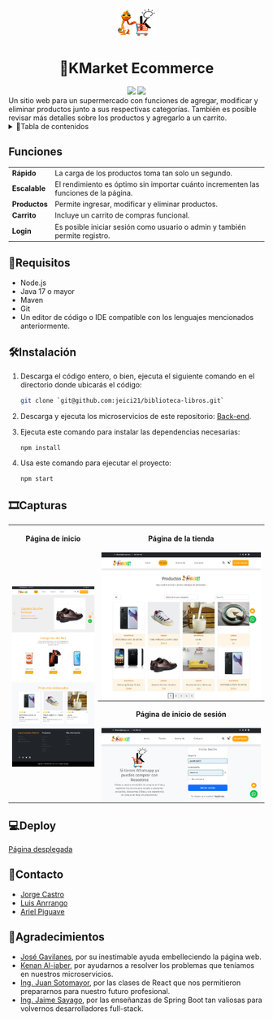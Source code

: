 <h1 align="center"><img src="./src/images/k-Market.png" width="15%" height="15%"></h1>
<h1 align="center">🛒KMarket Ecommerce</h1>
<div align="center">
    <img src="https://badgen.net/badge/Hecho%20con/React/blue?icon=https://upload.wikimedia.org/wikipedia/commons/a/a7/React-icon.svg">
    <img src="https://badgen.net/badge/Hecho%20con/Spring%20Boot/green?icon=https://www.vectorlogo.zone/logos/springio/springio-icon.svg">
</div>
Un sitio web para un supermercado con funciones de agregar, modificar y eliminar productos junto a sus respectivas categorías. También es posible revisar más detalles sobre los productos y agregarlo a un carrito.
<details>
    <summary markdown="span">📖Tabla de contenidos</summary>
<!-- markdownlint-disable MD051-->

- [📃Requisitos](#📃requisitos)
- [🛠️Instalación](#🛠️instalación)
- [🎞️Capturas](#🎞️capturas)
- [💻Deploy](#💻deploy)
- [🤝Contacto](#🤝contacto)
- [🙏Agradecimientos](#🙏agradecimientos)
<!-- markdownlint-enable MD051-->
</details>

## Funciones

<table>
    <tr><td><strong>Rápido</strong></td><td>La carga de los productos toma tan solo un segundo.</td></tr>
    <tr><td><strong>Escalable</strong></td><td>El rendimiento es óptimo sin importar cuánto incrementen las funciones de la página.</td></tr>
    <tr><td><strong>Productos</strong></td><td>Permite ingresar, modificar y eliminar productos.</td></tr>
    <tr><td><strong>Carrito</strong></td><td>Incluye un carrito de compras funcional.</td></tr>
    <tr><td><strong>Login</strong></td><td>Es posible iniciar sesión como usuario o admin y también permite registro.</td></tr>
</table>

## 📃Requisitos

- Node.js
- Java 17 o mayor
- Maven
- Git
- Un editor de código o IDE compatible con los lenguajes mencionados anteriormente.

## 🛠️Instalación

1. Descarga el código entero, o bien, ejecuta el siguiente comando en el directorio donde ubicarás el código:

    ```bash
    git clone `git@github.com:jeici21/biblioteca-libros.git`
    ```

2. Descarga y ejecuta los microservicios de este repositorio: [Back-end](https://github.com/LuisRAnrrango/E-Commerce-KrugerS.git).
3. Ejecuta este comando para instalar las dependencias necesarias:

    ```bash
    npm install
    ```

4. Usa este comando para ejecutar el proyecto:

    ```bash
    npm start
    ```

## 🎞️Capturas

<table>
    <tr>
        <th><p align="center">Página de inicio</p></th>
        <th><p align="center">Página de la tienda</p></th>
    </tr>
    <tr>
        <td rowspan="3"><img src="./src/images/image1.jpeg" align="center"></td>
        <td><img src="./src/images/image2.jpeg" align="center"></td>
    </tr>
    <tr>
        <th><p align="center">Página de inicio de sesión</p></th>
    </tr>
    <tr>
        <td><img src="./src/images/image3.png" align="center"></td>
    </tr>
</table>

## 💻Deploy

[Página desplegada](https://k-market-ten.vercel.app/)

## 🤝Contacto

- [Jorge Castro](https://github.com/jeici21)
- [Luis Anrrango](https://github.com/LuisRAnrrango)
- [Ariel Piguave](https://github.com/Piguave)

## 🙏Agradecimientos

- [José Gavilanes](https://github.com/joseandresgavilanes), por su inestimable ayuda embelleciendo la página web.
- [Kenan Al-jaber](https://github.com/KenanAljaber), por ayudarnos a resolver los problemas que teníamos en nuestros microservicios.
- [Ing. Juan Sotomayor](https://github.com/Juanse7793), por las clases de React que nos permitieron prepararnos para nuestro futuro profesional.
- [Ing. Jaime Sayago](https://github.com/jaimepsayago), por las enseñanzas de Spring Boot tan valiosas para volvernos desarrolladores full-stack.
